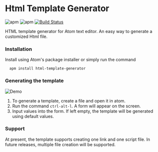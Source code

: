# Html Template Generator

![apm](https://img.shields.io/apm/v/html-template-generator.svg)
![apm](https://img.shields.io/apm/dm/html-template-generator.svg)
[![Build Status](https://travis-ci.org/sahiljain112/html-template-generator.svg?branch=master)](https://travis-ci.org/sahiljain112/html-template-generator)

HTML template generator for Atom text editor. An easy way to generate a customized Html file.

### Installation

Install using Atom's package installer or simply run the command
```
  apm install html-template-generator
```

### Generating the template

![Demo](https://github.com/sahiljain112/html-template-generator/raw/master/gifs/demo.png)

1. To generate a template, create a file and open it in atom.
2. Run the command `ctrl-alt-l`. A form will appear on the screen.
3. Input values into the form. If left empty, the template will be generated using default values.

### Support

At present, the template supports creating one link and one script file. In future releases, multiple file creation will be supported.
